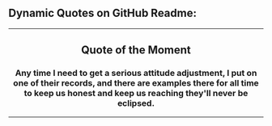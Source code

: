 ## Dynamic Quotes on GitHub Readme:

---

<h2 align='center'>Quote of the Moment</h2>
<h3 quote align='center'>Any time I need to get a serious attitude adjustment, I put on one of their records, and there are examples there for all time to keep us honest and keep us reaching they'll never be eclipsed.</h3 quote>

---
